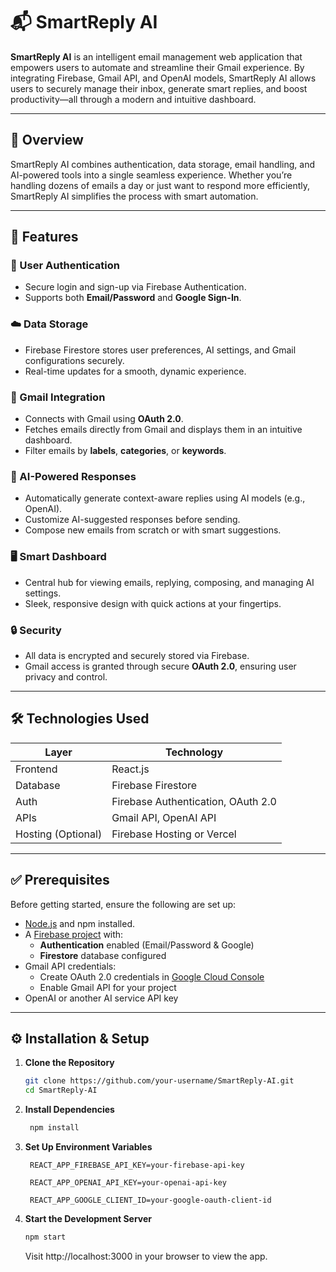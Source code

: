 # 📬 SmartReply AI

**SmartReply AI** is an intelligent email management web application that empowers users to automate and streamline their Gmail experience. By integrating Firebase, Gmail API, and OpenAI models, SmartReply AI allows users to securely manage their inbox, generate smart replies, and boost productivity—all through a modern and intuitive dashboard.

---

## 🌟 Overview

SmartReply AI combines authentication, data storage, email handling, and AI-powered tools into a single seamless experience. Whether you’re handling dozens of emails a day or just want to respond more efficiently, SmartReply AI simplifies the process with smart automation.

---

## 🚀 Features

### 🔐 User Authentication
- Secure login and sign-up via Firebase Authentication.
- Supports both **Email/Password** and **Google Sign-In**.

### ☁️ Data Storage
- Firebase Firestore stores user preferences, AI settings, and Gmail configurations securely.
- Real-time updates for a smooth, dynamic experience.

### 📧 Gmail Integration
- Connects with Gmail using **OAuth 2.0**.
- Fetches emails directly from Gmail and displays them in an intuitive dashboard.
- Filter emails by **labels**, **categories**, or **keywords**.

### 🤖 AI-Powered Responses
- Automatically generate context-aware replies using AI models (e.g., OpenAI).
- Customize AI-suggested responses before sending.
- Compose new emails from scratch or with smart suggestions.

### 🖥️ Smart Dashboard
- Central hub for viewing emails, replying, composing, and managing AI settings.
- Sleek, responsive design with quick actions at your fingertips.

### 🔒 Security
- All data is encrypted and securely stored via Firebase.
- Gmail access is granted through secure **OAuth 2.0**, ensuring user privacy and control.

---

## 🛠 Technologies Used

| Layer        | Technology                  |
|--------------|------------------------------|
| Frontend     | React.js                     |
| Database     | Firebase Firestore           |
| Auth         | Firebase Authentication, OAuth 2.0 |
| APIs         | Gmail API, OpenAI API        |
| Hosting (Optional) | Firebase Hosting or Vercel |

---

## ✅ Prerequisites

Before getting started, ensure the following are set up:

- [Node.js](https://nodejs.org/) and npm installed.
- A [Firebase project](https://console.firebase.google.com/) with:
  - **Authentication** enabled (Email/Password & Google)
  - **Firestore** database configured
- Gmail API credentials:
  - Create OAuth 2.0 credentials in [Google Cloud Console](https://console.cloud.google.com/)
  - Enable Gmail API for your project
- OpenAI or another AI service API key

---

## ⚙️ Installation & Setup

1. **Clone the Repository**
   ```bash
   git clone https://github.com/your-username/SmartReply-AI.git
   cd SmartReply-AI
   ```
2. **Install Dependencies**
   ```bash
    npm install
   ```
3. **Set Up Environment Variables**
   ```env
    REACT_APP_FIREBASE_API_KEY=your-firebase-api-key
    
    REACT_APP_OPENAI_API_KEY=your-openai-api-key
    
    REACT_APP_GOOGLE_CLIENT_ID=your-google-oauth-client-id
   ```
4. **Start the Development Server**
   ```bash
   npm start
   ```
   Visit http://localhost:3000 in your browser to view the app.






